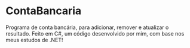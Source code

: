 # ContaBancaria
Programa de conta bancária, para adicionar, remover e atualizar o resultado. Feito em C#, um código desenvolvido por mim, com base nos meus estudos de .NET!
